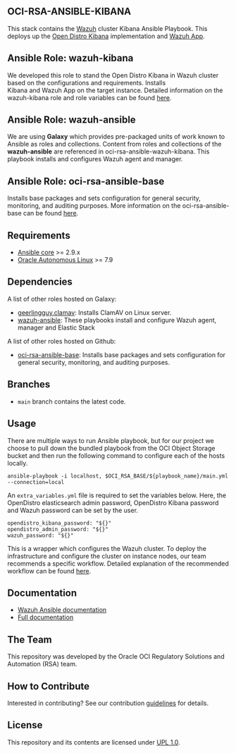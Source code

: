 ## OCI-RSA-ANSIBLE-KIBANA
This stack contains the [Wazuh](https://documentation.wazuh.com/current/index.html) cluster Kibana Ansible Playbook. 
This deploys up the [Open Distro Kibana](https://opendistro.github.io/for-elasticsearch-docs/docs/kibana/) implementation 
and [Wazuh App](https://github.com/wazuh/wazuh-kibana-app).

## Ansible Role: wazuh-kibana
We developed this role to stand the Open Distro Kibana in Wazuh cluster based on the configurations and requirements. Installs  
Kibana and Wazuh App on the target instance. Detailed information on the wazuh-kibana role and role variables can be found 
[here](/wazuh-kibana/README.md). 

## Ansible Role: wazuh-ansible
We are using **Galaxy** which provides pre-packaged units of work known to Ansible as roles and collections. Content 
from roles and collections of the **wazuh-ansible** are referenced in oci-rsa-ansible-wazuh-kibana. This playbook 
installs and configures Wazuh agent and manager.

## Ansible Role: oci-rsa-ansible-base
Installs base packages and sets configuration for general security, monitoring, and auditing purposes. More information 
on the oci-rsa-ansible-base can be found [here](PLACEHOLDER).

## Requirements

- [Ansible core](https://docs.ansible.com/ansible-core/devel/index.html) >= 2.9.x
- [Oracle Autonomous Linux](https://www.oracle.com/linux/autonomous-linux/) >= 7.9

Dependencies
------------

A list of other roles hosted on Galaxy:
* [geerlingguy.clamav](https://github.com/geerlingguy/ansible-role-clamav): Installs ClamAV on Linux server.
* [wazuh-ansible](https://github.com/wazuh/wazuh-ansible): These playbooks install and configure Wazuh agent, manager and 
  Elastic Stack

A list of other roles hosted on Github:
* [oci-rsa-ansible-base](PLACEHOLDER): Installs base packages and sets configuration for general security, monitoring, and auditing 
  purposes.
  

## Branches
* `main` branch contains the latest code.


## Usage

There are multiple ways to run Ansible playbook, but for our project we choose to pull down the bundled playbook from 
the OCI Object Storage bucket and then run the following command to configure each of the hosts locally.

```
ansible-playbook -i localhost, $OCI_RSA_BASE/${playbook_name}/main.yml --connection=local
```

An `extra_variables.yml` file is required to set the variables below. Here, the OpenDistro elasticsearch admin password, OpenDistro Kibana password
and Wazuh password can be set by the user.
```
opendistro_kibana_password: "${}"
opendistro_admin_password: "${}"
wazuh_password: "${}"
```
This is a wrapper which configures the Wazuh cluster. To deploy the infrastructure and configure the cluster on instance nodes,
our team recommends a specific workflow. Detailed explanation of the recommended workflow can be found [here](WORKFLOW.md). 

## Documentation

* [Wazuh Ansible documentation](https://documentation.wazuh.com/current/deploying-with-ansible/index.html)
* [Full documentation](http://documentation.wazuh.com)

## The Team
This repository was developed by the Oracle OCI Regulatory Solutions and Automation (RSA) team.

## How to Contribute
Interested in contributing?  See our contribution [guidelines](CONTRIBUTE.md) for details.

## License
This repository and its contents are licensed under [UPL 1.0](LICENSE).
